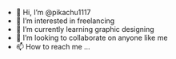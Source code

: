 - 👋 Hi, I’m @pikachu1117
- 👀 I’m interested in freelancing
- 🌱 I’m currently learning graphic designing
- 💞️ I’m looking to collaborate on anyone like me
- 📫 How to reach me ...

<!---
pikachu1117/pikachu1117 is a ✨ special ✨ repository because its `README.md` (this file) appears on your GitHub profile.
You can click the Preview link to take a look at your changes.
--->
